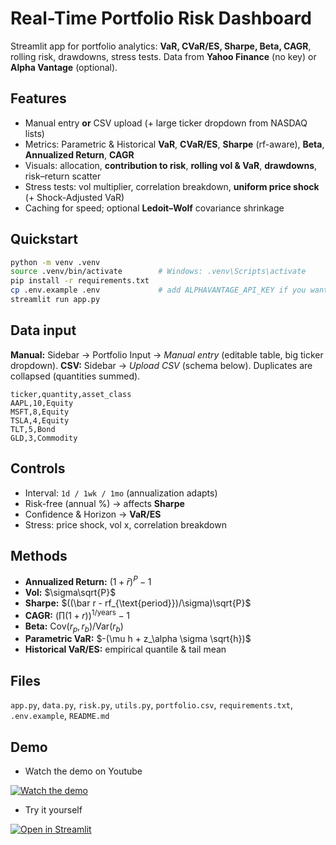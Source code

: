 # Real-Time Portfolio Risk Dashboard

Streamlit app for portfolio analytics: **VaR, CVaR/ES, Sharpe, Beta, CAGR**, rolling risk, drawdowns, stress tests. Data from **Yahoo Finance** (no key) or **Alpha Vantage** (optional).

## Features

* Manual entry **or** CSV upload (+ large ticker dropdown from NASDAQ lists)
* Metrics: Parametric & Historical **VaR**, **CVaR/ES**, **Sharpe** (rf-aware), **Beta**, **Annualized Return**, **CAGR**
* Visuals: allocation, **contribution to risk**, **rolling vol & VaR**, **drawdowns**, risk–return scatter
* Stress tests: vol multiplier, correlation breakdown, **uniform price shock** (+ Shock-Adjusted VaR)
* Caching for speed; optional **Ledoit–Wolf** covariance shrinkage

## Quickstart

```bash
python -m venv .venv
source .venv/bin/activate        # Windows: .venv\Scripts\activate
pip install -r requirements.txt
cp .env.example .env             # add ALPHAVANTAGE_API_KEY if you want
streamlit run app.py
```

## Data input

**Manual:** Sidebar → Portfolio Input → *Manual entry* (editable table, big ticker dropdown).
**CSV:** Sidebar → *Upload CSV* (schema below). Duplicates are collapsed (quantities summed).

```csv
ticker,quantity,asset_class
AAPL,10,Equity
MSFT,8,Equity
TSLA,4,Equity
TLT,5,Bond
GLD,3,Commodity
```

## Controls

* Interval: `1d / 1wk / 1mo` (annualization adapts)
* Risk-free (annual %) → affects **Sharpe**
* Confidence & Horizon → **VaR/ES**
* Stress: price shock, vol x, correlation breakdown

## Methods

* **Annualized Return:** $(1+\bar r)^P-1$
* **Vol:** $\sigma\sqrt{P}$
* **Sharpe:** $((\bar r - rf_{\text{period}})/\sigma)\sqrt{P}$
* **CAGR:** $(\prod(1+r))^{1/\text{years}}-1$
* **Beta:** $\mathrm{Cov}(r_p,r_b)/\mathrm{Var}(r_b)$
* **Parametric VaR:** $-(\mu h + z_\alpha \sigma \sqrt{h})$
* **Historical VaR/ES:** empirical quantile & tail mean

## Files

`app.py`, `data.py`, `risk.py`, `utils.py`, `portfolio.csv`, `requirements.txt`, `.env.example`, `README.md`

## Demo

* Watch the demo on Youtube

[![Watch the demo](https://img.youtube.com/vi/qUH16xhL33k/hqdefault.jpg)](https://youtu.be/qUH16xhL33k "Watch the demo on YouTube")

* Try it yourself

[![Open in Streamlit](https://static.streamlit.io/badges/streamlit_badge_black_white.svg)](https://real-time-portfolio-risk-dashboard-4kkrglhbtu9pcj7wqdbf8a.streamlit.app)
